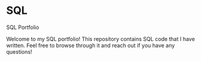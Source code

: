 # SQL
SQL Portfolio

Welcome to my SQL portfolio! This repository contains SQL code that I have written. Feel free to browse through it and reach out if you have any questions!
